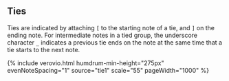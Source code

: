 ## Ties ##

Ties are indicated by attaching `[` to the starting note of a tie,
and `]` on the ending note.  For intermediate notes in a tied group,
the underscore character `_` indicates a previous tie ends on the note
at the same time that a tie starts to the next note.

{% include verovio.html
	humdrum-min-height="275px"
	evenNoteSpacing="1"
	source="tie1"
	scale="55"
	pageWidth="1000"
%}
<script type="application/x-humdrum" id="tie1">
**kern
[4c
=1
4c.]
[8d
=2
2d_
=3
4d] [4a
4a_
=4
2a]
==
*-
</script>
